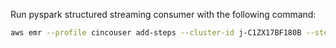Run pyspark structured streaming consumer with the following command:

```bash
aws emr --profile cincouser add-steps --cluster-id j-C1ZX17BF180B --steps Type=spark,Name=job1,Args=[--deploy-mode,cluster,--master,yarn,--conf,spark.yarn.submit.waitAppCompletion=true,--packages,org.apache.spark:spark-sql-kafka-0-10_2.12:3.0.1,s3a://gd-abucket/consumer.py],ActionOnFailure=CONTINUE
```